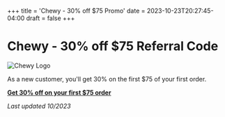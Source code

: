 +++
title = 'Chewy - 30% off $75 Promo'
date = 2023-10-23T20:27:45-04:00
draft = false
+++

# Chewy - 30% off $75 Referral Code


![Chewy Logo](/chewy.png 'Chewy Logo')

As a new customer, you'll get 30% on the first $75 of your first order.

[**Get 30% off on your first $75 order** ](https://fbuy.io/s/ArApbYya)

*Last updated 10/2023*